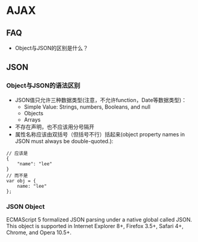 # AJAX

## FAQ

- Object与JSON的区别是什么？


## JSON

### Object与JSON的语法区别

- JSON值只允许三种数据类型(注意，不允许function，Date等数据类型)：
    - Simple Value: Strings, numbers, Booleans, and null
    - Objects
    - Arrays
- 不存在声明，也不应该用分号隔开
- 属性名称应该由双括号（但括号不行）括起来(object property names in JSON must always be double-quoted.):

```
// 应该是
{
    "name": "lee"
}
// 而不是
var obj = {
    name: "lee"
};
```

### JSON Object

ECMAScript 5 formalized JSON parsing under a native global called JSON. This object is supported in Internet Explorer 8+, Firefox 3.5+, Safari 4+, Chrome, and Opera 10.5+.
